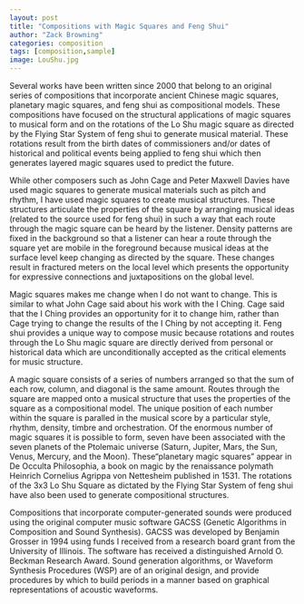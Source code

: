 ```yaml
---
layout: post
title: "Compositions with Magic Squares and Feng Shui"
author: "Zack Browning"
categories: composition
tags: [composition,sample]
image: LouShu.jpg
---
```


Several works have been written since 2000 that belong to an original series of compositions that incorporate ancient Chinese magic squares, planetary magic squares, and feng shui as compositional models.  These compositions have focused on the structural applications of magic squares to musical form and on the rotations of the Lo Shu magic square as directed by the Flying Star System of feng shui to generate musical material. These rotations result from the birth dates of commissioners and/or dates of historical and political events being applied to feng shui which then generates layered magic squares used to predict the future. 

While other composers such as John Cage and Peter Maxwell Davies have used magic squares to generate musical materials such as pitch and rhythm, I have used magic squares to create musical structures. These structures articulate the properties of the square by arranging musical ideas (related to the source used for feng shui) in such a way that each route through the magic square can be heard by the listener. Density patterns are fixed in the background so that a listener can hear a route through the square yet are mobile in the foreground because musical ideas at the surface level keep changing as directed by the square. These changes result in fractured meters on the local level which presents the opportunity for expressive connections and juxtapositions on the global level. 

Magic squares makes me change when I do not want to change.  This is similar to what John Cage said about his work with the I Ching. Cage said that the I Ching provides an opportunity for it to change him, rather than Cage trying to change the results of the I Ching by not accepting it. Feng shui provides a unique way to compose music because rotations and routes through the Lo Shu magic square are directly derived from personal or historical data which are unconditionally accepted as the critical elements for music structure. 

A magic square consists of a series of numbers arranged so that the sum of each row, column, and diagonal is the same amount. Routes through the square are mapped onto a musical structure that uses the properties of the square as a compositional model. The unique position of each number within the square is paralled in the musical score by a particular style, rhythm, density, timbre and orchestration. Of the enormous number of magic squares it is possible to form, seven have been associated with the seven planets of the Ptolemaic universe (Saturn, Jupiter, Mars, the Sun, Venus, Mercury, and the Moon).  These“planetary magic squares” appear in De Occulta Philosophia, a book on magic by the renaissance polymath Heinrich Cornelius Agrippa von Nettesheim published in 1531. The rotations of the 3x3 Lo Shu Square as dictated by the Flying Star System of feng shui have also been used to generate compositional structures.
 
Compositions that incorporate computer-generated sounds were produced using the original computer music software GACSS (Genetic Algorithms in Composition and Sound Synthesis).  GACSS was developed by Benjamin Grosser in 1994 using funds I received from a research board grant from the University of Illinois. The software has received a distinguished Arnold O. Beckman Research Award.  Sound generation algorithms, or Waveform Synthesis Procedures (WSP) are of an original design, and provide procedures by which to build periods in a manner based on graphical representations of acoustic waveforms.  
